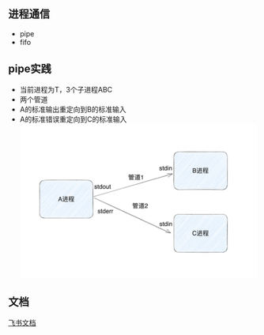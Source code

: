 ## 进程通信
- pipe
- fifo
## pipe实践
- 当前进程为T，3个子进程ABC
- 两个管道
- A的标准输出重定向到B的标准输入
- A的标准错误重定向到C的标准输入
![关系图](../../img/pipe.png)
## 文档
[飞书文档](https://ym9omojhd5.feishu.cn/docx/doxcn99jYl3Dx54sjRhfFEsRjZS)

